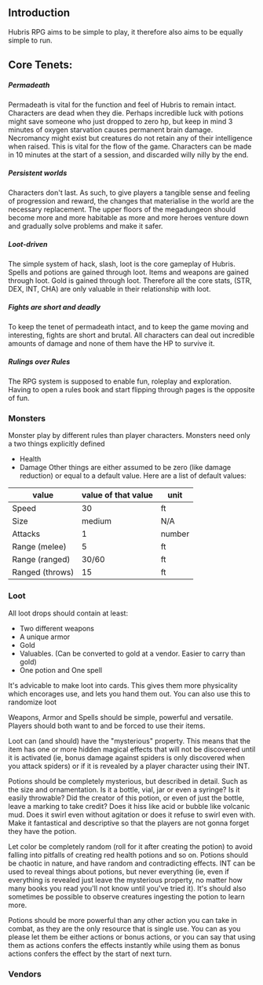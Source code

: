 ## Introduction
Hubris RPG aims to be simple to play, it therefore also aims to be equally simple to run. 
## Core Tenets:
##### Permadeath
Permadeath is vital for the function and feel of Hubris to remain intact. Characters are dead when they die. Perhaps incredible luck with potions might save someone who just dropped to zero hp, but keep in mind 3 minutes of oxygen starvation causes permanent brain damage. Necromancy might exist but creatures do not retain any of their intelligence when raised. 
This is vital for the flow of the game. Characters can be made in 10 minutes at the start of a session, and discarded willy nilly by the end. 
##### Persistent worlds
Characters don't last. As such, to give players a tangible sense and feeling of progression and reward, the changes that materialise in the world are the necessary replacement. The upper floors of the megadungeon should become more and more habitable as more and more heroes venture down and gradually solve problems and make it safer.
##### Loot-driven
The simple system of hack, slash, loot is the core gameplay of Hubris. Spells and potions are gained through loot. Items and weapons are gained through loot. Gold is gained through loot. Therefore all the core stats, (STR, DEX, INT, CHA) are only valuable in their relationship with loot. 
##### Fights are short and deadly
To keep the tenet of permadeath intact, and to keep the game moving and interesting, fights are short and brutal. All characters can deal out incredible amounts of damage and none of them have the HP to survive it.
##### Rulings over Rules
The RPG system is supposed to enable fun, roleplay and exploration. Having to open a rules book and start flipping through pages is the opposite of fun. 


### Monsters
Monster play by different rules than player characters. 
Monsters need only a two things explicitly defined
- Health 
- Damage
Other things are either assumed to be zero (like damage reduction) or equal to a default value. Here are a list of default values:

| value | value of that value | unit |
|---|---|---|
|Speed|30|ft|
|Size|medium|N/A|
|Attacks|1|number|
| Range (melee) |5|ft|
| Range (ranged)|30/60|ft|
| Ranged (throws) | 15|ft


### Loot
All loot drops should contain at least:
* Two different weapons
* A unique armor
* Gold
* Valuables. (Can be converted to gold at a vendor. Easier to carry than gold)
* One potion and One spell

It's advicable to make loot into cards. This gives them more physicality which encorages use, and lets you hand them out. You can also use this to randomize loot

Weapons, Armor and Spells should be simple, powerful and versatile. 
Players should both want to and be forced to use their items. 

Loot can (and should) have the "mysterious" property. This means that the item has one or more hidden magical effects that will not be discovered until it is activated (ie, bonus damage against spiders is only discovered when you attack spiders) or if it is revealed by a player character using their INT.

Potions should be completely mysterious, but described in detail. Such as the size and ornamentation. Is it a bottle, vial, jar or even a syringe? Is it easily throwable? Did the creator of this potion, or even of just the bottle, leave a marking to take credit? Does it hiss like acid or bubble like volcanic mud. Does it swirl even without agitation or does it refuse to swirl even with. Make it fantastical and descriptive so that the players are not gonna forget they have the potion.

Let color be completely random (roll for it after creating the potion) to avoid falling into pitfalls of creating red health potions and so on. Potions should be chaotic in nature, and have random and contradicting effects. 
INT can be used to reveal things about potions, but never everything (ie, even if everything is revealed just leave the mysterious property, no matter how many books you read you'll not know until you've tried it).
It's should also sometimes be possible to observe creatures ingesting the potion to learn more.

Potions should be more powerful than any other action you can take in combat, as they are the only resource that is single use. You can as you please let them be either actions or bonus actions, or you can say that using them as actions confers the effects instantly while using them as bonus actions confers the effect by the start of next turn. 
### Vendors